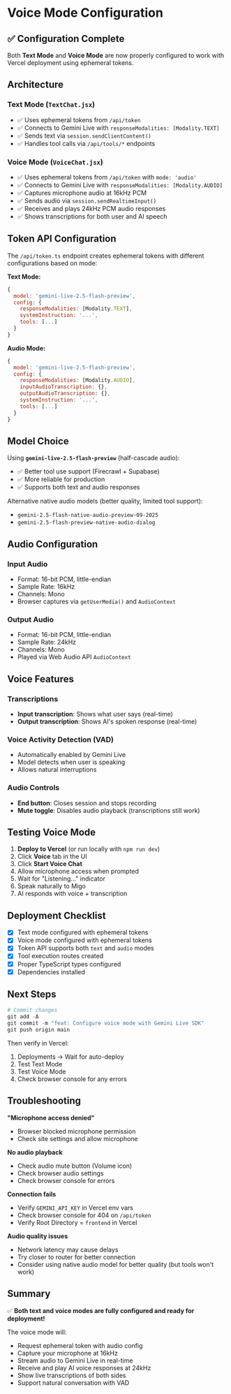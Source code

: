 # Voice Mode Configuration

## ✅ Configuration Complete

Both **Text Mode** and **Voice Mode** are now properly configured to work with Vercel deployment using ephemeral tokens.

## Architecture

### Text Mode (`TextChat.jsx`)
- ✅ Uses ephemeral tokens from `/api/token` 
- ✅ Connects to Gemini Live with `responseModalities: [Modality.TEXT]`
- ✅ Sends text via `session.sendClientContent()`
- ✅ Handles tool calls via `/api/tools/*` endpoints

### Voice Mode (`VoiceChat.jsx`)
- ✅ Uses ephemeral tokens from `/api/token` with `mode: 'audio'`
- ✅ Connects to Gemini Live with `responseModalities: [Modality.AUDIO]`
- ✅ Captures microphone audio at 16kHz PCM
- ✅ Sends audio via `session.sendRealtimeInput()`
- ✅ Receives and plays 24kHz PCM audio responses
- ✅ Shows transcriptions for both user and AI speech

## Token API Configuration

The `/api/token.ts` endpoint creates ephemeral tokens with different configurations based on mode:

**Text Mode:**
```javascript
{
  model: 'gemini-live-2.5-flash-preview',
  config: {
    responseModalities: [Modality.TEXT],
    systemInstruction: '...',
    tools: [...]
  }
}
```

**Audio Mode:**
```javascript
{
  model: 'gemini-live-2.5-flash-preview',
  config: {
    responseModalities: [Modality.AUDIO],
    inputAudioTranscription: {},
    outputAudioTranscription: {},
    systemInstruction: '...',
    tools: [...]
  }
}
```

## Model Choice

Using **`gemini-live-2.5-flash-preview`** (half-cascade audio):
- ✅ Better tool use support (Firecrawl + Supabase)
- ✅ More reliable for production
- ✅ Supports both text and audio responses

Alternative native audio models (better quality, limited tool support):
- `gemini-2.5-flash-native-audio-preview-09-2025`
- `gemini-2.5-flash-preview-native-audio-dialog`

## Audio Configuration

### Input Audio
- Format: 16-bit PCM, little-endian
- Sample Rate: 16kHz
- Channels: Mono
- Browser captures via `getUserMedia()` and `AudioContext`

### Output Audio
- Format: 16-bit PCM, little-endian
- Sample Rate: 24kHz
- Channels: Mono
- Played via Web Audio API `AudioContext`

## Voice Features

### Transcriptions
- **Input transcription**: Shows what user says (real-time)
- **Output transcription**: Shows AI's spoken response (real-time)

### Voice Activity Detection (VAD)
- Automatically enabled by Gemini Live
- Model detects when user is speaking
- Allows natural interruptions

### Audio Controls
- **End button**: Closes session and stops recording
- **Mute toggle**: Disables audio playback (transcriptions still work)

## Testing Voice Mode

1. **Deploy to Vercel** (or run locally with `npm run dev`)
2. Click **Voice** tab in the UI
3. Click **Start Voice Chat**
4. Allow microphone access when prompted
5. Wait for "Listening..." indicator
6. Speak naturally to Migo
7. AI responds with voice + transcription

## Deployment Checklist

- [x] Text mode configured with ephemeral tokens
- [x] Voice mode configured with ephemeral tokens  
- [x] Token API supports both `text` and `audio` modes
- [x] Tool execution routes created
- [x] Proper TypeScript types configured
- [x] Dependencies installed

## Next Steps

```powershell
# Commit changes
git add -A
git commit -m "feat: Configure voice mode with Gemini Live SDK"
git push origin main
```

Then verify in Vercel:
1. Deployments → Wait for auto-deploy
2. Test Text Mode
3. Test Voice Mode
4. Check browser console for any errors

## Troubleshooting

**"Microphone access denied"**
- Browser blocked microphone permission
- Check site settings and allow microphone

**No audio playback**
- Check audio mute button (Volume icon)
- Check browser audio settings
- Check browser console for errors

**Connection fails**
- Verify `GEMINI_API_KEY` in Vercel env vars
- Check browser console for 404 on `/api/token`
- Verify Root Directory = `frontend` in Vercel

**Audio quality issues**
- Network latency may cause delays
- Try closer to router for better connection
- Consider using native audio model for better quality (but tools won't work)

## Summary

✅ **Both text and voice modes are fully configured and ready for deployment!**

The voice mode will:
- Request ephemeral token with audio config
- Capture your microphone at 16kHz
- Stream audio to Gemini Live in real-time
- Receive and play AI voice responses at 24kHz
- Show live transcriptions of both sides
- Support natural conversation with VAD
